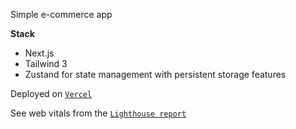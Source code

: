 Simple e-commerce app

**Stack**
- Next.js
- Tailwind 3
- Zustand for state management with persistent storage features

Deployed on [`Vercel`](https://hamham.vercel.app/)

See web vitals from the [`Lighthouse report`](https://bit.ly/3MV8AMU)
